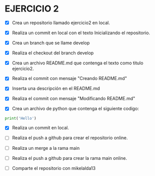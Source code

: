 # EJERCICIO 2

* [X] Crea un repositorio llamado ejercicio2 en local.
* [X] Realiza un commit en local con el texto Inicializando el repositorio.

* [X] Crea un branch que se llame develop
* [X] Realiza el checkout del branch develop

* [X] Crea un archivo README.md que contenga el texto como titulo ejercicio2.
* [X] Realiza el commit con mensaje "Creando README.md"

* [X] Inserta una descripción en el README.md
* [X] Realiza el commit con mensaje "Modificando README.md"

* [X] Crea un archivo de python que contenga el siguiente codigo:

```python
print('Hello')
```

* [X] Realiza un commit en local.
* [ ] Realiza el push a github para crear el repositorio online.

* [ ] Realiza un merge a la rama main
* [ ] Realiza el push a github para crear la rama main online.

* [ ] Comparte el repositorio con mikelalda13

